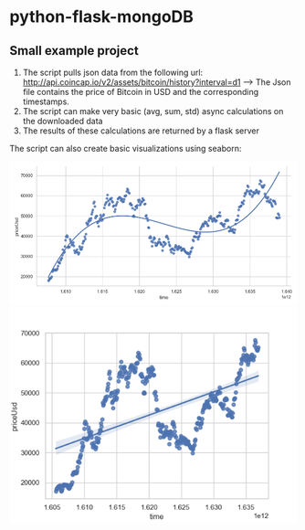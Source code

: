 # python-flask-mongoDB
## Small example project

1. The script pulls json data from the following url: http://api.coincap.io/v2/assets/bitcoin/history?interval=d1 -->
The Json file contains the price of Bitcoin in USD and the corresponding timestamps.
3. The script can make very basic (avg, sum, std) async calculations on the downloaded data
4. The results of these calculations are returned by a flask server

The script can also create basic visualizations using seaborn:

![polinom](/pictures/polynomial_analysis.png)
![regplot](/pictures/regplot.png)
